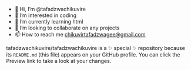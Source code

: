 - 👋 Hi, I’m @tafadzwachikuvire
- 👀 I’m interested in coding
- 🌱 I’m currently learning html
- 💞️ I’m looking to collaborate on any projects
- 📫 How to reach me chikuvirtafadzwagee@gmail.com 


tafadzwachikuvire/tafadzwachikuvire is a ✨ special ✨ repository because its `README.md` (this file) appears on your GitHub profile.
You can click the Preview link to take a look at your changes.
